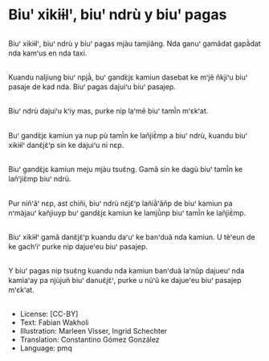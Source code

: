 # Biuꞌ xikiɨlꞌ, biuꞌ ndrù y biuꞌ pagas

##
Biuꞌ xikiɨlꞌ, biuꞌ ndrù y biuꞌ pagas mjàu tamjiãng. Nda ganuꞌ gamãdat gapã̀dat nda kamꞌus en nda taxi.

##
Kuandu naljiung biuꞌ npjã̀, buꞌ gandɛ̀jɛ kamiun dasebat ke mꞌjẽ ñkjiꞌu biuꞌ pasaje de kad nda. Biuꞌ pagas dajuiꞌu biuꞌ pasajep.

##
Biuꞌ ndrù dajuiꞌu kꞌiy mas, purke nip laꞌmẽ biuꞌ tamĩ̀n mꞌɛkꞌat.

##
Buꞌ gandɛ̀jɛ kamiun ya nup pù tamĩ̀n ke lañjiɛ̃̀mp a biuꞌ ndrù, kuandu biuꞌ xikiɨlꞌ danɛ̃jɛ̃ꞌp sin ke dajuiꞌu ni nɛp.

##
Biuꞌ gandɛ̀jɛ kamiun meju mjàu tsuɛ̃ng. Gamã sin ke dagù biuꞌ tamĩ̀n ke lañꞌjiɛ̃̀mp biuꞌ ndrù.

##
Pur niñꞌãꞌ nɛp, ast chiñi, biuꞌ ndrù nɛ̃jɛ̃ꞌp lañiã̀ꞌãñp de biuꞌ kamiun pa nꞌmàjauꞌ kañjiuyp buꞌ gandɛ̀jɛ kamiun ke lamjũ̀np biuꞌ tamĩ̀n ke lañjiɛ̃̀mp.

##
Biuꞌ xikiɨlꞌ gamã danɛ̃jɛ̃ꞌp kuandu daꞌuꞌ ke banꞌduà nda kamiun.
U tèꞌeun de ke gachꞌìꞌ purke nip dajueꞌeu biuꞌ pasajep.

##
Y biuꞌ pagas nip tsuɛ̃ng kuandu nda kamiun banꞌduà laꞌnũp dajueuꞌ nda kamiaꞌay pa njùjuñ biuꞌ danuɛ̃jɛ̃ꞌ, purke u nũꞌũ ke dajueꞌeu biuꞌ pasajep mꞌɛkꞌat.

##
* License: [CC-BY]
* Text: Fabian Wakholi
* Illustration: Marleen Visser, Ingrid Schechter
* Translation: Constantino Gómez González
* Language: pmq
